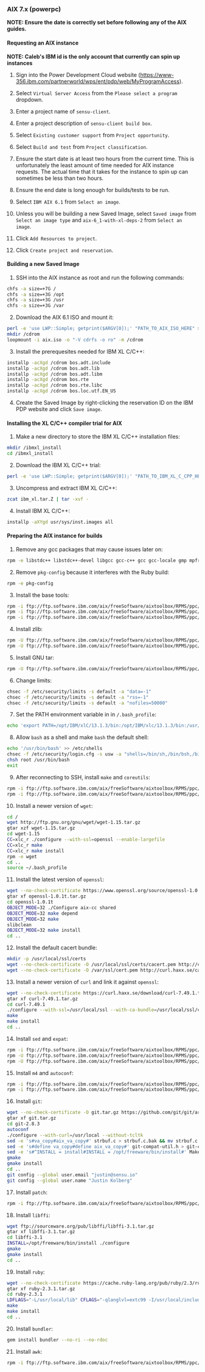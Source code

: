 ### AIX 7.x (powerpc)

**NOTE: Ensure the date is correctly set before following any of the AIX guides.**

#### Requesting an AIX instance

**NOTE: Caleb's IBM id is the only account that currently can spin up instances**

1. Sign into the Power Development Cloud website
(https://www-356.ibm.com/partnerworld/wps/ent/pdp/web/MyProgramAccess).

2. Select `Virtual Server Access` from the `Please select a program` dropdown.

3. Enter a project name of `sensu-client`.

4. Enter a project description of `sensu-client build box`.

5. Select `Existing customer support` from `Project opportunity`.

6. Select `Build and test` from `Project classification`.

7. Ensure the start date is at least two hours from the current time. This is
unfortunately the least amount of time needed for AIX instance requests. The
actual time that it takes for the instance to spin up can sometimes be less
than two hours.

8. Ensure the end date is long enough for builds/tests to be run.

9. Select `IBM AIX 6.1` from `Select an image`.

10. Unless you will be building a new Saved Image, select `Saved image` from
`Select an image type` and `aix-6_1-with-xl-deps-2` from `Select an image`.

11. Click `Add Resources to project`.

12. Click `Create project and reservation`.

#### Building a new Saved Image

1. SSH into the AIX instance as root and run the following commands:

  ```sh
  chfs -a size=+7G /
  chfs -a size=+3G /opt
  chfs -a size=+3G /usr
  chfs -a size=+3G /var
  ```

2. Download the AIX 6.1 ISO and mount it:

  ```sh
  perl -e 'use LWP::Simple; getprint($ARGV[0]);' "PATH_TO_AIX_ISO_HERE" > aix.iso
  mkdir /cdrom
  loopmount -i aix.iso -o "-V cdrfs -o ro" -m /cdrom
  ```

3. Install the prerequesites needed for IBM XL C/C++:

  ```sh
  installp -acXgd /cdrom bos.adt.include
  installp -acXgd /cdrom bos.adt.lib
  installp -acXgd /cdrom bos.adt.libm
  installp -acXgd /cdrom bos.rte
  installp -acXgd /cdrom bos.rte.libc
  installp -acXgd /cdrom bos.loc.utf.EN_US
  ```

4. Create the Saved Image by right-clicking the reservation ID on the IBM PDP
website and click `Save image`.

#### Installing the XL C/C++ compiler trial for AIX

1. Make a new directory to store the IBM XL C/C++ installation files:

  ```sh
  mkdir /ibmxl_install
  cd /ibmxl_install
  ```

2. Download the IBM XL C/C++ trial:

  ```sh
  perl -e 'use LWP::Simple; getprint($ARGV[0]);' "PATH_TO_IBM_XL_C_CPP_HERE" > "ibm_xl.tar.Z"
  ```

3. Uncompress and extract IBM XL C/C++:

  ```sh
  zcat ibm_xl.tar.Z | tar -xvf -
  ```

4. Install IBM XL C/C++:

  ```sh
  installp -aXYgd usr/sys/inst.images all
  ```

#### Preparing the AIX instance for builds

1. Remove any gcc packages that may cause issues later on:

  ```sh
  rpm -e libstdc++ libstdc++-devel libgcc gcc-c++ gcc gcc-locale gmp mpfr libmpc gcc-cpp
  ```

2. Remove `pkg-config` because it interferes with the Ruby build:

  ```sh
  rpm -e pkg-config
  ```

3. Install the base tools:

  ```sh
  rpm -i ftp://ftp.software.ibm.com/aix/freeSoftware/aixtoolbox/RPMS/ppc/wget/wget-1.9.1-3.aix6.1.ppc.rpm
  rpm -i ftp://ftp.software.ibm.com/aix/freeSoftware/aixtoolbox/RPMS/ppc/sudo/sudo-1.8.15-1noldap.aix6.1.ppc.rpm
  rpm -i ftp://ftp.software.ibm.com/aix/freeSoftware/aixtoolbox/RPMS/ppc/bash/bash-4.3.30-1.aix6.1.ppc.rpm
  ```

4. Install zlib:

  ```sh
  rpm -U ftp://ftp.software.ibm.com/aix/freeSoftware/aixtoolbox/RPMS/ppc/zlib/zlib-1.2.8-1.aix6.1.ppc.rpm
  rpm -U ftp://ftp.software.ibm.com/aix/freeSoftware/aixtoolbox/RPMS/ppc/zlib/zlib-devel-1.2.8-1.aix6.1.ppc.rpm
  ```

5. Install GNU tar:

  ```sh
  rpm -U ftp://ftp.software.ibm.com/aix/freeSoftware/aixtoolbox/RPMS/ppc/tar/tar-1.22-1.aix6.1.ppc.rpm
  ```

6. Change limits:

  ```sh
  chsec -f /etc/security/limits -s default -a "data=-1"
  chsec -f /etc/security/limits -s default -a "rss=-1"
  chsec -f /etc/security/limits -s default -a "nofiles=50000"
  ```

7. Set the PATH environment variable in in `/.bash_profile`:

  ```sh
  echo 'export PATH=/opt/IBM/xlC/13.1.3/bin:/opt/IBM/xlc/13.1.3/bin:/usr/bin:/etc:/usr/sbin:/usr/local/bin:/opt/freeware/bin:/usr/ucb:/sbin:/usr/lpp/X11/bin:' >> ~/.bash_profile
  ```

8. Allow `bash` as a shell and make `bash` the default shell:

  ```sh
  echo '/usr/bin/bash' >> /etc/shells
  chsec -f /etc/security/login.cfg -s usw -a "shells=/bin/sh,/bin/bsh,/bin/csh,/bin/ksh,/bin/tsh,/bin/ksh93,/usr/bin/sh,/usr/bin/bsh,/usr/bin/csh,/usr/bin/ksh,/usr/bin/tsh,/usr/bin/ksh93,/usr/bin/rksh,/usr/bin/rksh93,/usr/sbin/uucp/uucico,/usr/sbin/sliplogin,/usr/sbin/snappd,/usr/bin/bash"
  chsh root /usr/bin/bash
  exit
  ```

9. After reconnecting to SSH, install `make` and `coreutils`:

  ```sh
  rpm -i ftp://ftp.software.ibm.com/aix/freeSoftware/aixtoolbox/RPMS/ppc/make/make-3.81-1.aix6.1.ppc.rpm
  rpm -i ftp://ftp.software.ibm.com/aix/freeSoftware/aixtoolbox/RPMS/ppc/coreutils/coreutils-5.2.1-2.aix5.1.ppc.rpm
  ```

10. Install a newer version of `wget`:

  ```sh
  cd /
  wget http://ftp.gnu.org/gnu/wget/wget-1.15.tar.gz
  gtar xzf wget-1.15.tar.gz
  cd wget-1.15
  CC=xlc_r ./configure --with-ssl=openssl --enable-largefile
  CC=xlc_r make
  CC=xlc_r make install
  rpm -e wget
  cd ..
  source ~/.bash_profile
  ```

11. Install the latest version of `openssl`:

  ```sh
  wget --no-check-certificate https://www.openssl.org/source/openssl-1.0.1t.tar.gz
  gtar xf openssl-1.0.1t.tar.gz
  cd openssl-1.0.1t
  OBJECT_MODE=32 ./Configure aix-cc shared
  OBJECT_MODE=32 make depend
  OBJECT_MODE=32 make
  slibclean
  OBJECT_MODE=32 make install
  cd ..
  ```

12. Install the default cacert bundle:

  ```sh
  mkdir -p /usr/local/ssl/certs
  wget --no-check-certificate -O /usr/local/ssl/certs/cacert.pem http://curl.haxx.se/ca/cacert.pem
  wget --no-check-certificate -O /var/ssl/cert.pem http://curl.haxx.se/ca/cacert.pem
  ```

13. Install a newer version of `curl` and link it against `openssl`:

  ```sh
  wget --no-check-certificate https://curl.haxx.se/download/curl-7.49.1.tar.gz
  gtar xf curl-7.49.1.tar.gz
  cd curl-7.49.1
  ./configure --with-ssl=/usr/local/ssl --with-ca-bundle=/usr/local/ssl/certs/cacert.pem
  make
  make install
  cd ..
  ```

14. Install `sed` and `expat`:

  ```sh
  rpm -i ftp://ftp.software.ibm.com/aix/freeSoftware/aixtoolbox/RPMS/ppc/sed/sed-4.1.1-1.aix5.1.ppc.rpm
  rpm -U ftp://ftp.software.ibm.com/aix/freeSoftware/aixtoolbox/RPMS/ppc/expat/expat-2.2.0-1.aix6.1.ppc.rpm
  rpm -U ftp://ftp.software.ibm.com/aix/freeSoftware/aixtoolbox/RPMS/ppc/expat/expat-devel-2.2.0-1.aix6.1.ppc.rpm
  ```

15. Install `m4` and `autoconf`:

  ```sh
  rpm -i ftp://ftp.software.ibm.com/aix/freeSoftware/aixtoolbox/RPMS/ppc/m4/m4-1.4.13-1.aix6.1.ppc.rpm
  rpm -i ftp://ftp.software.ibm.com/aix/freeSoftware/aixtoolbox/RPMS/ppc/autoconf/autoconf-2.69-1.aix6.1.noarch.rpm
  ```

16. Install `git`:

  ```sh
  wget --no-check-certificate -O git.tar.gz https://github.com/git/git/archive/v2.8.3.tar.gz
  gtar xf git.tar.gz
  cd git-2.8.3
  autoconf
  ./configure --with-curl=/usr/local --without-tcltk
  sed -e 's#va_copy#aix_va_copy#' strbuf.c > strbuf.c.bak && mv strbuf.c.bak strbuf.c
  sed -e 's#define va_copy#define aix_va_copy#' git-compat-util.h > git-compat-util.h.bak && mv git-compat-util.h.bak git-compat-util.h
  sed -e 's#^INSTALL = install#INSTALL = /opt/freeware/bin/install#' Makefile > Makefile.bak && mv Makefile.bak Makefile
  gmake
  gmake install
  cd ..
  git config --global user.email "justin@sensu.io"
  git config --global user.name "Justin Kolberg"
  ```

17. Install `patch`:

  ```sh
  rpm -i ftp://ftp.software.ibm.com/aix/freeSoftware/aixtoolbox/RPMS/ppc/patch/patch-2.5.4-4.aix4.3.ppc.rpm
  ```

18. Install `libffi`:

  ```sh
  wget ftp://sourceware.org/pub/libffi/libffi-3.1.tar.gz
  gtar xf libffi-3.1.tar.gz
  cd libffi-3.1
  INSTALL=/opt/freeware/bin/install ./configure
  gmake
  gmake install
  cd ..
  ```

19. Install `ruby`:

  ```sh
  wget --no-check-certificate https://cache.ruby-lang.org/pub/ruby/2.3/ruby-2.3.1.tar.gz
  gtar xf ruby-2.3.1.tar.gz
  cd ruby-2.3.1
  LDFLAGS="-L/usr/local/lib" CFLAGS="-qlanglvl=extc99 -I/usr/local/include -I/usr/local/lib/libffi-3.1/include" ./configure --disable-install-rdoc
  make
  make install
  cd ..
  ```

20. Install `bundler`:

  ```sh
  gem install bundler --no-ri --no-rdoc
  ```

21. Install `awk`:

  ```sh
  rpm -i ftp://ftp.software.ibm.com/aix/freeSoftware/aixtoolbox/RPMS/ppc/gawk/gawk-3.1.3-1.aix5.1.ppc.rpm
  ```
